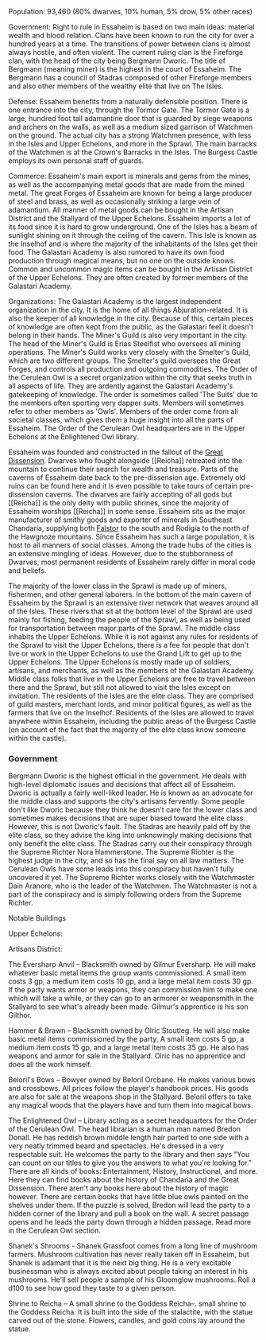 Population: 93,460 (80% dwarves, 10% human, 5% drow, 5% other races)

Government: Right to rule in Essaheim is based on two main ideas: material wealth and blood relation. Clans have been known to run the city for over a hundred years at a time. The transitions of power between clans is almost always hostile, and often violent. The current ruling clan is the Fireforge clan, with the head of the city being Bergmann Dworic. The title of Bergmann (meaning miner) is the highest in the court of Essaheim. The Bergmann has a council of Stadras composed of other Fireforge members and also other members of the wealthy elite that live on The Isles.

Defense: Essaheim benefits from a naturally defensible position. There is one entrance into the city, through the Tormor Gate. The Tormor Gate is a large, hundred foot tall adamantine door that is guarded by siege weapons and archers on the walls, as well as a medium sized garrison of Watchmen on the ground. The actual city has a strong Watchmen presence, with less in the Isles and Upper Echelons, and more in the Sprawl. The main barracks of the Watchmen is at the Crown's Barracks in the Isles. The Burgess Castle employs its own personal staff of guards.

Commerce: Essaheim's main export is minerals and gems from the mines, as well as the accompanying metal goods that are made from the mined metal. The great Forges of Essaheim are known for being a large producer of steel and brass, as well as occasionally striking a large vein of adamantium. All manner of metal goods can be bought in the Artisan District and the Stallyard of the Upper Echelons. Essaheim imports a lot of its food since it is hard to grow underground. One of the Isles has a beam of sunlight shining on it through the ceiling of the cavern. This Isle is known as the Inselhof and is where the majority of the inhabitants of the Isles get their food. The Galastari Academy is also rumored to have its own food production through magical means, but no one on the outside knows. Common and uncommon magic items can be bought in the Artisan District of the Upper Echelons. They are often created by former members of the Galastari Academy.

Organizations: The Galastari Academy is the largest independent organization in the city. It is the home of all things Abjuration-related. It is also the keeper of all knowledge in the city. Because of this, certain pieces of knowledge are often kept from the public, as the Galastari feel it doesn't belong in their hands. The Miner's Guild is also very important in the city. The head of the Miner's Guild is Erias Steelfist who oversees all mining operations. The Miner's Guild works very closely with the Smelter's Guild, which are two different groups. The Smelter's guild oversees the Great Forges, and controls all production and outgoing commodities. The Order of the Cerulean Owl is a secret organization within the city that seeks truth in all aspects of life. They are ardently against the Galastari Academy's gatekeeping of knowledge. The order is sometimes called 'The Suits' due to the members often sporting very dapper suits. Members will sometimes refer to other members as 'Owls'. Members of the order come from all societal classes, which gives them a huge insight into all the parts of Essaheim. The Order of the Cerulean Owl headquarters are in the Upper Echelons at the Enlightened Owl library.

Essaheim was founded and constructed in the fallout of the [Great Dissension](The%20Great%20Dissension). Dwarves who fought alongside [[Reicha]] retreated into the mountain to continue their search for wealth and treasure. Parts of the caverns of Essaheim date back to the pre-dissension age. Extremely old ruins can be found here and it is even possible to take tours of certain pre-dissension caverns. The dwarves are fairly accepting of all gods but [[Reicha]] is the only deity with public shrines, since the majority of Essaheim worships [[Reicha]] in some sense. Essaheim sits as the major manufacturer of smithy goods and exporter of minerals in Southeast Chandaria, supplying both [Falstor](The%20Kingdom%20of%20Falstor) to the south and Rodigia to the north of the Hawgnoze mountains. Since Essaheim has such a large population, it is host to all manners of social classes. Among the trade hubs of the cities is an extensive mingling of ideas. However, due to the stubbornness of Dwarves, most permanent residents of Essaheim rarely differ in moral code and beliefs.

The majority of the lower class in the Sprawl is made up of miners, fishermen, and other general laborers. In the bottom of the main cavern of Essaheim by the Sprawl is an extensive river network that weaves around all of the Isles. These rivers that sit at the bottom level of the Sprawl are used mainly for fishing, feeding the people of the Sprawl, as well as being used for transportation between major parts of the Sprawl. The middle class inhabits the Upper Echelons. While it is not against any rules for residents of the Sprawl to visit the Upper Echelons, there is a fee for people that don't live or work in the Upper Echelons to use the Grand Lift to get up to the Upper Echelons. The Upper Echelons is mostly made up of soldiers, artisans, and merchants, as well as the members of the Galastari Academy. Middle class folks that live in the Upper Echelons are free to travel between there and the Sprawl, but still not allowed to visit the Isles except on invitation. The residents of the Isles are the elite class. They are comprised of guild masters, merchant lords, and minor political figures, as well as the farmers that live on the Inselhof. Residents of the Isles are allowed to travel anywhere within Essaheim, including the public areas of the Burgess Castle (on account of the fact that the majority of the elite class know someone within the castle).

### Government
Bergmann Dworic is the highest official in the government. He deals with high-level diplomatic issues and decisions that affect all of Essaheim. Dworic is actually a fairly well-liked leader. He is known as an advocate for the middle class and supports the city's artisans fervently. Some people don't like Dworic because they think he doesn't care for the lower class and sometimes makes decisions that are super biased toward the elite class. However, this is not Dworic's fault. The Stadras are heavily paid off by the elite class, so they advise the king into unknowingly making decisions that only benefit the elite class. The Stadras carry out their conspiracy through the Supreme Richter Nora Hammerstone. The Supreme Richter is the highest judge in the city, and so has the final say on all law matters. The Cerulean Owls have some leads into this conspiracy but haven't fully uncovered it yet. The Supreme Richter works closely with the Watchmaster Dain Aranore, who is the leader of the Watchmen. The Watchmaster is not a part of the conspiracy and is simply following orders from the Supreme Richter.

Notable Buildings

Upper Echelons:

Artisans District:

The Eversharp Anvil – Blacksmith owned by Gilmur Eversharp. He will make whatever basic metal items the group wants commissioned. A small item costs 3 gp, a medium item costs 10 gp, and a large metal item costs 30 gp. If the party wants armor or weapons, they can commission him to make one which will take a while, or they can go to an armorer or weaponsmith in the Stallyard to see what's already been made. Gilmur's apprentice is his son Gilthor.

Hammer & Brawn – Blacksmith owned by Olric Stoutleg. He will also make basic metal items commissioned by the party. A small item costs 5 gp, a medium item costs 15 gp, and a large metal item costs 35 gp. He also has weapons and armor for sale in the Stallyard. Olric has no apprentice and does all the work himself.

Beloril's Bows – Bowyer owned by Beloril Orcbane. He makes various bows and crossbows. All prices follow the player's handbook prices. His goods are also for sale at the weapons shop in the Stallyard. Beloril offers to take any magical woods that the players have and turn them into magical bows.

The Enlightened Owl – Library acting as a secret headquarters for the Order of the Cerulean Owl. The head librarian is a human man named Bredon Donall. He has reddish brown middle length hair parted to one side with a very neatly trimmed beard and spectacles. He's dressed in a very respectable suit. He welcomes the party to the library and then says "You can count on our titles to give you the answers to what you're looking for." There are all kinds of books: Entertainment, History, Instructional, and more. Here they can find books about the history of Chandaria and the Great Dissension. There aren't any books here about the history of magic however. There are certain books that have little blue owls painted on the shelves under them. If the puzzle is solved, Bredon will lead the party to a hidden corner of the library and pull a book on the wall. A secret passage opens and he leads the party down through a hidden passage. Read more in the Cerulean Owl section.

Shanek's Shrooms - Shanek Grassfoot comes from a long line of mushroom farmers. Mushroom cultivation has never really taken off in Essaheim, but Shanek is adamant that it is the next big thing. He is a very excitable businessman who is always excited about people taking an interest in his mushrooms. He'll sell people a sample of his Gloomglow mushrooms. Roll a d100 to see how good they taste to a given person.

Shrine to Reicha – A small shrine to the Goddess Reicha–. small shrine to the Goddess Reicha. It is built into the side of the stalactite, with the statue carved out of the stone. Flowers, candles, and gold coins lay around the statue.